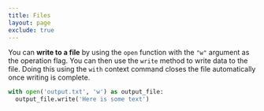```yaml
---
title: Files
layout: page
exclude: true
---
```


You can **write to a file** by using the `open` function with the `"w"` argument as the operation flag. You can then use the `write` method to write data to the file. Doing this using the `with` context command closes the file automatically once writing is complete.
```python
with open('output.txt', 'w') as output_file:
  output_file.write('Here is some text')
```
<!--stackedit_data:
eyJoaXN0b3J5IjpbNDI4Nzg4NTU0XX0=
-->